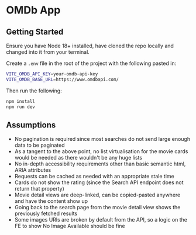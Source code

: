 # OMDb App

## Getting Started

Ensure you have Node 18+ installed, have cloned the repo locally and changed into it from your terminal.

Create a `.env` file in the root of the project with the following pasted in:

```bash
VITE_OMDB_API_KEY=your-omdb-api-key
VITE_OMDB_BASE_URL=https://www.omdbapi.com/
```

Then run the following:

```bash
npm install
npm run dev
```

## Assumptions

- No pagination is required since most searches do not send large enough data to be paginated
- As a tangent to the above point, no list virtualisation for the movie cards would be needed as there wouldn't be any huge lists
- No in-depth accessibility requirements other than basic semantic html, ARIA attributes
- Requests can be cached as needed with an appropriate stale time
- Cards do not show the rating (since the Search API endpoint does not return that property)
- Movie detail views are deep-linked, can be copied-pasted anywhere and have the content show up
- Going back to the search page from the movie detail view shows the previously fetched results
- Some images URls are broken by default from the API, so a logic on the FE to show No Image Available should be fine
